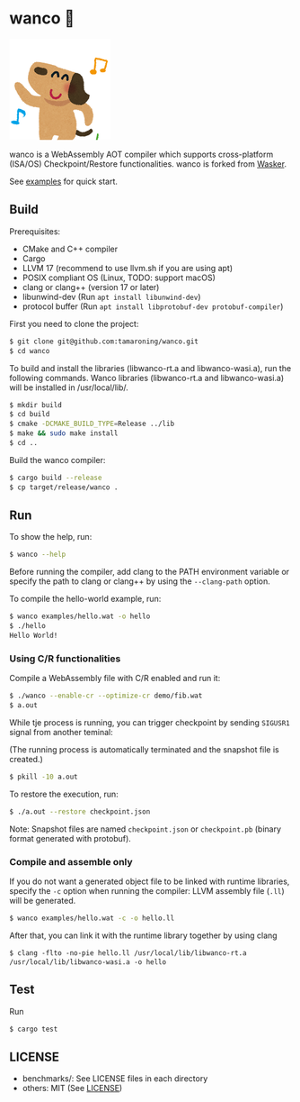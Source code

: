 # wanco 🐶

![plot](./animal_dance_dog.png)

wanco is a WebAssembly AOT compiler which supports cross-platform (ISA/OS) Checkpoint/Restore functionalities. wanco is forked from [Wasker](https://github.com/mewz-project/wasker).


See [examples](./examples) for quick start.

## Build

Prerequisites:
- CMake and C++ compiler
- Cargo
- LLVM 17 (recommend to use llvm.sh if you are using apt)
- POSIX compliant OS (Linux, TODO: support macOS)
- clang or clang++ (version 17 or later)
- libunwind-dev (Run `apt install libunwind-dev`)
- protocol buffer (Run `apt install libprotobuf-dev protobuf-compiler`)

First you need to clone the project:

```sh
$ git clone git@github.com:tamaroning/wanco.git
$ cd wanco
```

To build and install the libraries (libwanco-rt.a and libwanco-wasi.a), run the following commands.
Wanco libraries (libwanco-rt.a and libwanco-wasi.a) will be installed in /usr/local/lib/.

```sh
$ mkdir build
$ cd build
$ cmake -DCMAKE_BUILD_TYPE=Release ../lib
$ make && sudo make install
$ cd ..
```

Build the wanco compiler:

```sh
$ cargo build --release
$ cp target/release/wanco .
```

## Run

To show the help, run:

```sh
$ wanco --help
```

Before running the compiler, add clang to the PATH environment variable or specify the path to clang or clang++ by using the `--clang-path` option.


To compile the hello-world example, run:

```sh
$ wanco examples/hello.wat -o hello
$ ./hello
Hello World!
```

### Using C/R functionalities

Compile a WebAssembly file with C/R enabled and run it:

```sh
$ ./wanco --enable-cr --optimize-cr demo/fib.wat
$ a.out
```

While tje process is running, you can trigger checkpoint by sending `SIGUSR1` signal from another teminal:

(The running process is automatically terminated and the snapshot file is created.)

```sh
$ pkill -10 a.out
```

To restore the execution, run:

```sh
$ ./a.out --restore checkpoint.json
```

Note: Snapshot files are named `checkpoint.json` or `checkpoint.pb` (binary format generated with protobuf).

### Compile and assemble only

If you do not want a generated object file to be linked with runtime libraries, specify the `-c` option when running the compiler:
LLVM assembly file (`.ll`) will be generated.

```sh
$ wanco examples/hello.wat -c -o hello.ll
```

After that, you can link it with the runtime library together by using clang

```
$ clang -flto -no-pie hello.ll /usr/local/lib/libwanco-rt.a /usr/local/lib/libwanco-wasi.a -o hello
```

## Test

Run

```sh
$ cargo test
```

## LICENSE

- benchmarks/: See LICENSE files in each directory
- others: MIT (See [LICENSE](./LICENSE))
